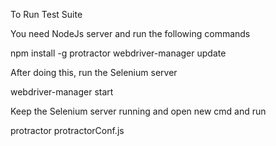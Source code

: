 To Run Test Suite

You need NodeJs server and run the following commands

npm install -g protractor
webdriver-manager update

After doing this, run the Selenium  server 

webdriver-manager start

Keep the Selenium server running and open new cmd and run

protractor protractorConf.js <suite name>




